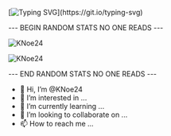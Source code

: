 <!---
<h1 align="left">YOOOOO</h1>

i make [youtube videos](https://www.youtube.com/FaceDevStuff) and some cool shit

#1 rust closures hater

 <h3 align="left">
  You can contact me on <a href='https://discord.gg/EKQtnY8Z9h'>Discord</a>
</h3>
   --->

[![Typing SVG](https://readme-typing-svg.herokuapp.com?size=30&lines=Sub+To+Woundfast.)](https://git.io/typing-svg)

--- BEGIN RANDOM STATS NO ONE READS ---

![KNoe24](https://github-readme-stats.vercel.app/api?username=KNoe24&show_icons=true&theme=tokyonight&hide=["issues"])

![KNoe24](https://github-readme-stats.vercel.app/api/top-langs?username=KNoe24&show_icons=true&theme=tokyonight&layout=compact)

--- END RANDOM STATS NO ONE READS ---









- 👋 Hi, I’m @KNoe24
- 👀 I’m interested in ...
- 🌱 I’m currently learning ...
- 💞️ I’m looking to collaborate on ...
- 📫 How to reach me ...

<!---
KNoe24/KNoe24 is a ✨ special ✨ repository because its `README.md` (this file) appears on your GitHub profile.
You can click the Preview link to take a look at your changes.
--->

